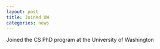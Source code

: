 ```yaml
---
layout: post
title: Joined UW
categories: news
---
```

Joined the CS PhD program at the University of Washington